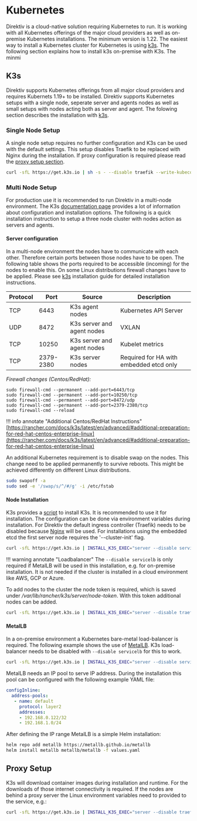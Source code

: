 # Kubernetes

Direktiv is a cloud-native solution requiring Kubernetes to run. It is working with all Kubernetes offerings of the major cloud providers as well as on-premise Kubernetes installations. The minimum version is 1.22. The easiest way to install a Kubernetes cluster for Kubernetes is using [k3s](https://k3s.io/). The following section explains how to install k3s on-premise with K3s. The minmi

## K3s

Direktiv supports Kubernetes offerings from all major cloud providers and requires Kubernets 1.19+ to be installed. Direktiv supports Kubernetes setups with a single node, seperate server and agents nodes as well as small setups with nodes acting both as server and agent. The folowing section describes the installation with [k3s](https://k3s.io/).


### Single Node Setup

A single node setup requires no further configuration and K3s can be used with the default settings. This setup disables Traefik to be replaced with Nginx during the installation. If proxy configuration is required please read the [proxy setup section](#proxy-setup). 

```bash title="One Node Setup"
curl -sfL https://get.k3s.io | sh -s - --disable traefik --write-kubeconfig-mode=644
```

### Multi Node Setup

For production use it is recommended to run Direktiv in a multi-node environment. The K3s [documentation page](https://docs.k3s.io/installation) provides a lot of information about configuration and installation options. The following is a quick installation instruction to setup a three node cluster with nodes action as servers and agents. 

#### Server configuration

In a multi-node environment the nodes have to communicate with each other. Therefore certain ports between those nodes have to be open. The following table shows the ports required to be accessible (incoming) for the nodes to enable this. On some Linux distributions firewall changes have to be applied. Please see [k3s](https://rancher.com/docs/k3s/latest/en/installation/) installation guide for detailed installation instructions.

|Protocol|Port|Source|Description
|---|---|---|---|
|TCP| 6443| K3s agent nodes| Kubernetes API Server|
|UDP| 8472 | K3s server and agent nodes | VXLAN |
|TCP| 10250 | K3s server and agent nodes | Kubelet metrics |
|TCP| 2379-2380 | K3s server nodes | Required for HA with embedded etcd only |

*Firewall changes (Centos/RedHat):*

```console title="Example Firewall Changes Centos/RedHat"
sudo firewall-cmd --permanent --add-port=6443/tcp
sudo firewall-cmd --permanent --add-port=10250/tcp
sudo firewall-cmd --permanent --add-port=8472/udp
sudo firewall-cmd --permanent --add-port=2379-2380/tcp
sudo firewall-cmd --reload
```

!!! info annotate "Additional Centos/RedHat Instructions"
    [https://rancher.com/docs/k3s/latest/en/advanced/#additional-preparation-for-red-hat-centos-enterprise-linux](https://rancher.com/docs/k3s/latest/en/advanced/#additional-preparation-for-red-hat-centos-enterprise-linux)

An additional Kubernetes requirement is to disable swap on the nodes. This change need to be applied permanently to survive reboots. This might be achieved differently on different Linux distributions.

```bash title="Disable Swap"
sudo swapoff -a
sudo sed -e '/swap/s/^/#/g' -i /etc/fstab
```

#### Node Installation

K3s provides a [script](https://rancher.com/docs/k3s/latest/en/installation/install-options/#options-for-installation-with-script) to install K3s. It is recommended to use it for installation. The configuration can be done via environment variables during installation. For Direktiv the default ingress controller (Traefik) needs to be disabled because [Nginx](https://github.com/kubernetes/ingress-nginx) will be used. For installations using the embedded etcd the first server node requires the '--cluster-init' flag.


```bash title="Initial Node"
curl -sfL https://get.k3s.io | INSTALL_K3S_EXEC="server --disable servicelb --disable traefik --write-kubeconfig-mode=644 --cluster-init" sh -
```

!!! warning annotate "Loadbalancer"
    The `--disable servicelb` is only required if MetalLB will be used in this installation, e.g. for on-premise installation. It is not needed if the cluster is installed in a cloud environment like AWS, GCP or Azure.

To add nodes to the cluster the node token is required, which is saved under */var/lib/rancher/k3s/server/node-token*. With this token additional nodes can be added.

```bash title="Additional Nodes"
curl -sfL https://get.k3s.io | INSTALL_K3S_EXEC="server --disable traefik --write-kubeconfig-mode=644" K3S_TOKEN="<TOKEN FROM NODE-TOKEN FILE>" K3S_URL=https://<cluster ip>:6443 sh -
```

#### MetalLB

In a on-premise environment a Kubernetes bare-metal load-balancer is required. The following example shows the use of [MetalLB](https://metallb.universe.tf/). K3s load-balancer needs to be disabled with `--disable servicelb` for this to work.

```bash title="Disable Loadbalancer"
curl -sfL https://get.k3s.io | INSTALL_K3S_EXEC="server --disable servicelb --disable traefik --write-kubeconfig-mode=644" K3S_TOKEN="<TOKEN FROM NODE-TOKEN FILE>" K3S_URL=https://<cluster ip>:6443 sh -
```

MetalLB needs an IP pool to serve IP address. During the installation this pool can be configured with fhe following example YAML file:

```yaml title="MetalLB IP Pool Configuration"
configInline:
  address-pools:
   - name: default
     protocol: layer2
     addresses:
     - 192.168.0.122/32
     - 192.168.1.0/24
```

After defining the IP range MetalLB is a simple Helm installation:

```bash title="MetalLB Installation"
helm repo add metallb https://metallb.github.io/metallb
helm install metallb metallb/metallb -f values.yaml
```

## Proxy Setup

K3s will download container images during installation and runtime. For the downloads of those internet connectivity is required. If the nodes are behind a proxy server the Linux environment variables need to provided to the service, e.g.:

```bash  title="Proxy Settings for K3s"
curl -sfL https://get.k3s.io | INSTALL_K3S_EXEC="server --disable traefik --write-kubeconfig-mode=644" K3S_TOKEN="<TOKEN FROM NODE-TOKEN FILE>" K3S_URL=https://<cluster ip>:6443 HTTP_PROXY="http://192.168.1.10:3128" HTTPS_PROXY="http://192.168.1.10:3128" NO_PROXY="localhost,127.0.0.1,svc,.cluster.local,192.168.1.100,192.168.1.101,192.168.1.102,10.0.0.0/8" sh -
```